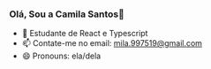 ### Olá, Sou a Camila Santos👋

- 🌱 Estudante de React e Typescript
- 📫 Contate-me no email: mila.997519@gmail.com
- 😄 Pronouns: ela/dela

